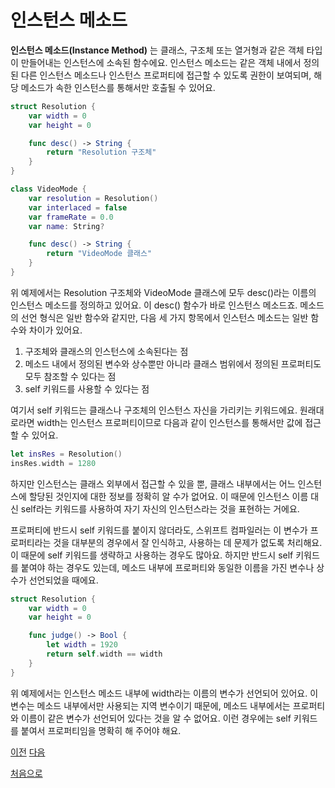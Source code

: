 # 인스턴스 메소드

**인스턴스 메소드(Instance Method)** 는 클래스, 구조체 또는 열거형과 같은 객체 타입이 만들어내는 인스턴스에 소속된 함수에요. 인스턴스 메소드는 같은 객체 내에서 정의된 다른 인스턴스 메소드나 인스턴스 프로퍼티에 접근할 수 있도록 권한이 보여되며, 해당 메소드가 속한 인스턴스를 통해서만 호출될 수 있어요.

```swift
struct Resolution {
    var width = 0
    var height = 0

    func desc() -> String {
        return "Resolution 구조체"
    }
}

class VideoMode {
    var resolution = Resolution()
    var interlaced = false
    var frameRate = 0.0
    var name: String?

    func desc() -> String {
        return "VideoMode 클래스"
    }
}
```

위 예제에서는 Resolution 구조체와 VideoMode 클래스에 모두 desc()라는 이름의 인스턴스 메소드를 정의하고 있어요. 이 desc() 함수가 바로 인스턴스 메소드죠. 메소드의 선언 형식은 일반 함수와 같지만, 다음 세 가지 항목에서 인스턴스 메소드는 일반 함수와 차이가 있어요.

1. 구조체와 클래스의 인스턴스에 소속된다는 점
2. 메소드 내에서 정의된 변수와 상수뿐만 아니라 클래스 범위에서 정의된 프로퍼티도 모두 참조할 수 있다는 점
3. self 키워드를 사용할 수 있다는 점

여기서 self 키워드는 클래스나 구조체의 인스턴스 자신을 가리키는 키워드에요. 원래대로라면 width는 인스턴스 프로퍼티이므로 다음과 같이 인스턴스를 통해서만 값에 접근할 수 있어요.

```swift
let insRes = Resolution()
insRes.width = 1280
```

하지만 인스턴스는 클래스 외부에서 접근할 수 있을 뿐, 클래스 내부에서는 어느 인스턴스에 할당된 것인지에 대한 정보를 정확히 알 수가 없어요. 이 때문에 인스턴스 이름 대신 self라는 키워드를 사용하여 자기 자신의 인스턴스라는 것을 표현하는 거에요.

프로퍼티에 반드시 self 키워드를 붙이지 않더라도, 스위프트 컴파일러는 이 변수가 프로퍼티라는 것을 대부분의 경우에서 잘 인식하고, 사용하는 데 문제가 없도록 처리해요. 이 때문에 self 키워드를 생략하고 사용하는 경우도 많아요. 하지만 반드시 self 키워드를 붙여야 하는 경우도 있는데, 메소드 내부에 프로퍼티와 동일한 이름을 가진 변수나 상수가 선언되었을 때에요.

```swift
struct Resolution {
    var width = 0
    var height = 0

    func judge() -> Bool {
        let width = 1920
        return self.width == width
    }
}
```

위 예제에서는 인스턴스 메소드 내부에 width라는 이름의 변수가 선언되어 있어요. 이 변수는 메소드 내부에서만 사용되는 지역 변수이기 때문에, 메소드 내부에서는 프로퍼티와 이름이 같은 변수가 선언되어 있다는 것을 알 수 없어요. 이런 경우에는 self 키워드를 붙여서 프로퍼티임을 명확히 해 주어야 해요.

[이전](https://github.com/MojitoBar/iOS-DeepDive/blob/main/%EA%BC%BC%EA%BC%BC%ED%95%9C_%EC%9E%AC%EC%9D%80%EC%94%A8%EC%9D%98_Swift_%EB%AC%B8%EB%B2%95%ED%8E%B8/8.3.md)
[다음](https://github.com/MojitoBar/iOS-DeepDive/blob/main/%EA%BC%BC%EA%BC%BC%ED%95%9C_%EC%9E%AC%EC%9D%80%EC%94%A8%EC%9D%98_Swift_%EB%AC%B8%EB%B2%95%ED%8E%B8/8.3.2.md)

[처음으로](https://github.com/MojitoBar/iOS-DeepDive/blob/main/%EA%BC%BC%EA%BC%BC%ED%95%9C_%EC%9E%AC%EC%9D%80%EC%94%A8%EC%9D%98_Swift_%EB%AC%B8%EB%B2%95%ED%8E%B8/README.md)
